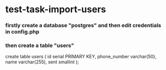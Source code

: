 # test-task-import-users

### firstly create a database "postgres" and then edit credentials in config.php
### then create a table "users"

create table users (
  id serial PRIMARY KEY,
  phone_number varchar(50),
  name varchar(255),
  sent smallint
);
